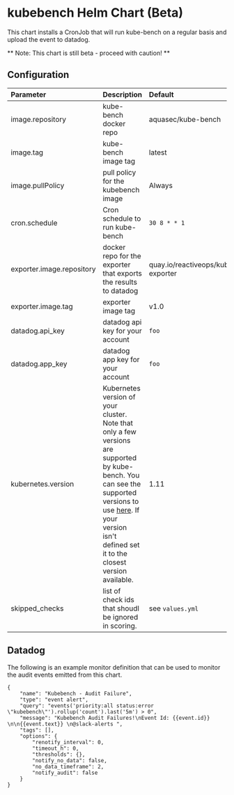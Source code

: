 # kubebench Helm Chart (Beta)
This chart installs a CronJob that will run kube-bench on a regular basis and upload the event to datadog.

** Note: This chart is still beta - proceed with caution! **

## Configuration

| Parameter      | Description                | Default    |
|:---------------|:---------------------------|:-----------|
| image.repository | kube-bench docker repo | aquasec/kube-bench |
| image.tag | kube-bench image tag | latest |
| image.pullPolicy | pull policy for the kubebench image | Always |
| cron.schedule | Cron schedule to run kube-bench | `30 8 * * 1` |
| exporter.image.repository | docker repo for the exporter that exports the results to datadog | quay.io/reactiveops/kubebench-exporter |
| exporter.image.tag | exporter image tag | v1.0 |
| datadog.api_key | datadog api key for your account | `foo` |
| datadog.app_key | datadog app key for your account | `foo` |
| kubernetes.version | Kubernetes version of your cluster.  Note that only a few versions are supported by kube-bench.  You can see the supported versions to use [here](https://github.com/aquasecurity/kube-bench/tree/master/cfg).  If your version isn't defined set it to the closest version available.  | 1.11 |
| skipped_checks | list of check ids that shoudl be ignored in scoring. | see `values.yml` |

## Datadog
The following is an example monitor definition that can be used to monitor the audit events emitted from this chart.

```
{
	"name": "Kubebench - Audit Failure",
	"type": "event alert",
	"query": "events('priority:all status:error \"kubebench\"').rollup('count').last('5m') > 0",
	"message": "Kubebench Audit Failures!\nEvent Id: {{event.id}} \n\n{{event.text}} \n@slack-alerts ",
	"tags": [],
	"options": {
		"renotify_interval": 0,
		"timeout_h": 0,
		"thresholds": {},
		"notify_no_data": false,
		"no_data_timeframe": 2,
		"notify_audit": false
	}
}
```
